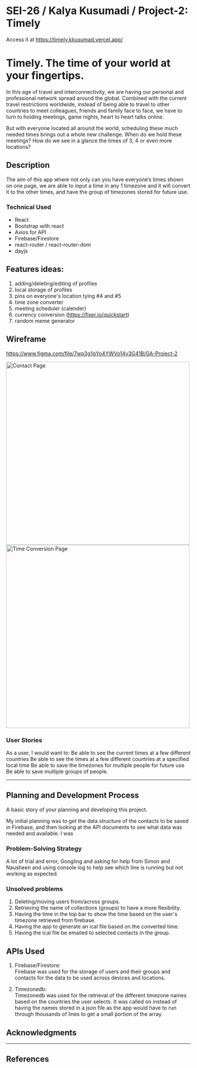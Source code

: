 # SEI-26 / Kalya Kusumadi / Project-2: Timely

Access it at https://timely.kkusumad.vercel.app/

# Timely. The time of your world at your fingertips.

In this age of travel and interconnectivity, we are having our personal and professional network spread around the global. Combined with the current travel restrictions worldwide, instead of being able to travel to other countries to meet colleagues, friends and family face to face, we have to turn to holding meetings, game nights, heart to heart talks online. 

But with everyone located all around the world, scheduling these much needed times brings out a whole new challenge. When do we hold these meetings? How do we see in a glance the times of 3, 4 or even more locations?

## Description

 The aim of this app where not only can you have everyone’s times shown on one page, we are able to input a time in any 1 timezone and it will convert it to the other times, and have the group of timezones stored for future use.

### Technical Used

- React
- Bootstrap with react
- Axios for API
- Firebase/Firestore
- react-router / react-router-dom
- dayjs

## Features ideas:
1. adding/deleting/editing of profiles
2. local storage of profiles
3. pins on everyone's location tying #4 and #5
4. time zone converter
5. meeting scheduler (calender)
6. currency conversion (https://fixer.io/quickstart)
7. random meme generator

## Wireframe
https://www.figma.com/file/7wp3g1gYo4YWVo14v3G41B/GA-Project-2

<img src="./images/Screenshot%202020-12-11%20at%203.30.46%20PM.png" alt="Contact Page" width="500px">  
  
<img src="./images/Screenshot%202020-12-11%20at%2011.05.31%20AM.png" alt="Time Conversion Page" width="500px">

### User Stories
As a user, I would want to:
Be able to see the current times at a few different countries
Be able to see the times at a few different countries at a specified local time
Be able to save the timezones for multiple people for future use
Be able to save multiple groups of people.

---
## Planning and Development Process

A basic story of your planning and developing this project.

My initial planning was to get the data structure of the contacts to be saved in Firebase, and then looking at the API documents to see what data was needed and available. I was 

### Problem-Solving Strategy

A lot of trial and error, Googling and asking for help from Simon and Nausheen and using console log to help see which line is running but not working as expected.

### Unsolved problems

1. Deleting/moving users from/across groups.
2. Retrieving the name of collections (groups) to have a more flexibility.
3. Having the time in the top bar to show the time based on the user's timezone retrieved from firebase.
4. Having the app to generate an ical file based on the converted time.
5. Having the ical file be emailed to selected contacts in the group.

## APIs Used

1. Firebase/Firestore:  
Firebase was used for the storage of users and their groups and contacts for the data to be used across devices and locations.

2. Timezonedb:  
Timezonedb was used for the retrieval of the different timezone names based on the countries the user selects. It was called on instead of having the names stored in a json file as the app would have to run through thousands of lines to get a small portion of the array.

## Acknowledgments


---

 ## References
